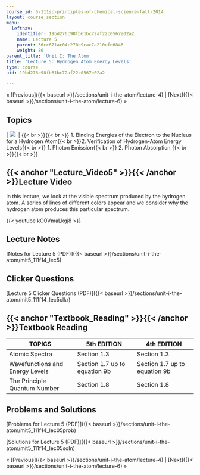 ```yaml
---
course_id: 5-111sc-principles-of-chemical-science-fall-2014
layout: course_section
menu:
  leftnav:
    identifier: 19bd276c98fb61bc72af22c0567e02a2
    name: Lecture 5
    parent: 36cc671ac04c270e9cac7a210efd6846
    weight: 80
parent_title: 'Unit I: The Atom'
title: 'Lecture 5: Hydrogen Atom Energy Levels'
type: course
uid: 19bd276c98fb61bc72af22c0567e02a2

---
```


« [Previous]({{< baseurl >}}/sections/unit-i-the-atom/lecture-4) | [Next]({{< baseurl >}}/sections/unit-i-the-atom/lecture-6) »

Topics
------

| ![](/coursemedia/5-111sc-principles-of-chemical-science-fall-2014/70f20273f28b430235bfd08189ec3cbd_Lecture_5.jpg)  |  {{< br >}}{{< br >}} 1.  Binding Energies of the Electron to the Nucleus for a Hydrogen Atom{{< br >}}2.  Verification of Hydrogen-Atom Energy Levels{{< br >}}    1.  Photon Emission{{< br >}}    2.  Photon Absorption {{< br >}}{{< br >}}  

{{< anchor "Lecture_Video5" >}}{{< /anchor >}}Lecture Video
-----------------------------------------------------------

In this lecture, we look at the visible spectrum produced by the hydrogen atom. A series of lines of different colors appear and we consider why the hydrogen atom produces this particular spectrum.

{{< youtube kO0VmaLkgj8 >}}

Lecture Notes
-------------

[Notes for Lecture 5 (PDF)]({{< baseurl >}}/sections/unit-i-the-atom/mit5_111f14_lec5)

Clicker Questions
-----------------

[Lecture 5 Clicker Questions (PDF)]({{< baseurl >}}/sections/unit-i-the-atom/mit5_111f14_lec5clkr)

{{< anchor "Textbook_Reading" >}}{{< /anchor >}}Textbook Reading
----------------------------------------------------------------

| TOPICS | 5th EDITION | 4th EDITION |
| --- | --- | --- |
| Atomic Spectra | Section 1.3 | Section 1.3 |
| Wavefunctions and Energy Levels | Section 1.7 up to equation 9b | Section 1.7 up to equation 9b |
| The Principle Quantum Number | Section 1.8 | Section 1.8 

Problems and Solutions
----------------------

[Problems for Lecture 5 (PDF)]({{< baseurl >}}/sections/unit-i-the-atom/mit5_111f14_lec05prob)

[Solutions for Lecture 5 (PDF)]({{< baseurl >}}/sections/unit-i-the-atom/mit5_111f14_lec05soln)

« [Previous]({{< baseurl >}}/sections/unit-i-the-atom/lecture-4) | [Next]({{< baseurl >}}/sections/unit-i-the-atom/lecture-6) »